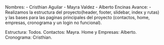 Nombres: 
        - Cristhian Aguilar
        - Mayra Valdez
        - Alberto Encinas
Avance:
      - Realizamos la estructura del proyecto(header, footer, slidebar, index y rutas) y las bases para las paginas principales del proyecto (contactos, home, empresas,         cronograma y un login no funcional).
      
Estructura: Todos.
Contactos: Mayra.
Home y Empresas: Alberto.
Cronograma: Cristhian.
